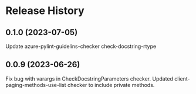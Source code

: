 # Release History


## 0.1.0 (2023-07-05)
Update azure-pylint-guidelins-checker check-docstring-rtype

## 0.0.9 (2023-06-26)
Fix bug with varargs in CheckDocstringParameters checker.
Updated client-paging-methods-use-list checker to include private methods.